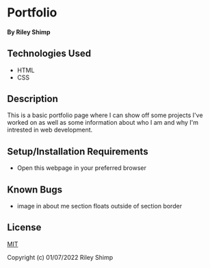 # Portfolio

#### By Riley Shimp

## Technologies Used

* HTML
* CSS

## Description

This is a basic portfolio page where I can show off some projects I've worked on as well as some information about who I am and why I'm intrested in web development.

## Setup/Installation Requirements

* Open this webpage in your preferred browser

## Known Bugs

* image in about me section floats outside of section border

## License

[MIT](https://opensource.org/licenses/MIT)

Copyright (c) 01/07/2022 Riley Shimp